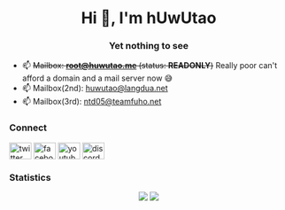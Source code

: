 <h1 align=center>Hi 👋, I'm hUwUtao</h1>
<h3 align=center>Yet nothing to see</h3>

- 📫 ~~Mailbox: **root@huwutao.me** (status: **READONLY**)~~ Really poor can't afford a domain and a mail server now 😅
- 📫 Mailbox(2nd): huwutao@langdua.net
- 📫 Mailbox(3rd): ntd05@teamfuho.net

### Connect
<a href=https://twitter.com/hutawd target=blank><img align=center alt=twitter height=30 src=https://raw.githubusercontent.com/rahuldkjain/github-profile-readme-generator/master/src/images/icons/Social/twitter.svg width=40></a>
<a href=https://fb.com/huwutao target=blank><img align=center alt=facebook height=30 src=https://raw.githubusercontent.com/rahuldkjain/github-profile-readme-generator/master/src/images/icons/Social/facebook.svg width=40></a>
<a href=https://www.youtube.com/c/huwutao target=blank><img align=center alt=youtube height=30 src=https://raw.githubusercontent.com/rahuldkjain/github-profile-readme-generator/master/src/images/icons/Social/youtube.svg width=40></a>
<a href=https://discord.gg/B7uujb8s99 target=blank><img align=center alt=discord height=30 src=https://raw.githubusercontent.com/rahuldkjain/github-profile-readme-generator/master/src/images/icons/Social/discord.svg width=40></a>

### Statistics
<div align="center">
  <picture>
  <source media="(prefers-color-scheme: dark)" srcset="https://github-readme-stats.vercel.app/api?username=hUwUtao&theme=transparent&hide_border=true&show_icons=true&include_all_commits=true&count_private=true" align="top">
  <img src="https://github-readme-stats.vercel.app/api?username=hUwUtao&theme=default&hide_border=true&show_icons=true&include_all_commits=true&count_private=true" align="top">
</picture>
<picture>
   <source media="(prefers-color-scheme: dark)" srcset="https://github-readme-stats.vercel.app/api/top-langs?layout=donut-vertical&langs_count=10&theme=transparent&hide_border=true&count_private=true&username=hUwUtao&size_weight=0.2&count_weight=0.8">
   <img src="https://github-readme-stats.vercel.app/api/top-langs?layout=donut-vertical&langs_count=10&theme=default&hide_border=true&count_private=true&username=hUwUtao&size_weight=0.2&count_weight=0.8">
</picture>
</div>
